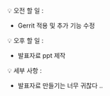 <aside>
💡 오전 할 일 :

- Gerrit 적용 및 추가 기능 수정

</aside>
 
<aside>
💡 오후 할 일 :

- 발표자료 ppt 제작

</aside>

💡 세부 사항 :

- 발표자료 만들기는 너무 귀찮다 ..
